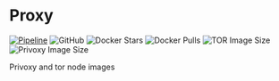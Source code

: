 # Proxy

[![Pipeline](https://github.com/egnd/proxy/actions/workflows/pipeline.yml/badge.svg)](https://github.com/egnd/proxy/actions?query=workflow%3APipeline)
![GitHub](https://img.shields.io/github/license/egnd/proxy)
![Docker Stars](https://img.shields.io/docker/stars/egnd/proxy)
![Docker Pulls](https://img.shields.io/docker/pulls/egnd/proxy)
![TOR Image Size](https://img.shields.io/docker/image-size/egnd/proxy/tor-latest)
![Privoxy Image Size](https://img.shields.io/docker/image-size/egnd/proxy/privoxy-latest)

Privoxy and tor node images
